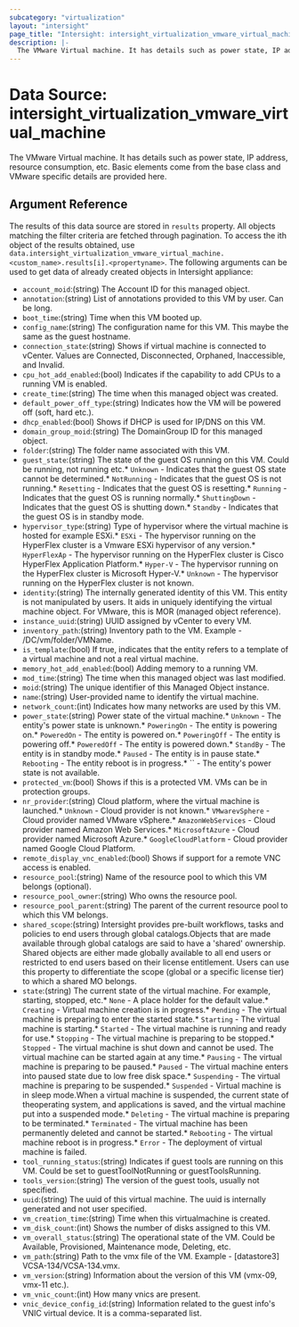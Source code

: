 ```yaml
---
subcategory: "virtualization"
layout: "intersight"
page_title: "Intersight: intersight_virtualization_vmware_virtual_machine"
description: |-
  The VMware Virtual machine. It has details such as power state, IP address, resource consumption, etc. Basic elements come from the base class and VMware specific details are provided here.
---
```


# Data Source: intersight_virtualization_vmware_virtual_machine
The VMware Virtual machine. It has details such as power state, IP address, resource consumption, etc. Basic elements come from the base class and VMware specific details are provided here.
## Argument Reference
The results of this data source are stored in `results` property.
All objects matching the filter criteria are fetched through pagination.
To access the ith object of the results obtained, use `data.intersight_virtualization_vmware_virtual_machine.<custom_name>.results[i].<propertyname>`.
The following arguments can be used to get data of already created objects in Intersight appliance:
* `account_moid`:(string) The Account ID for this managed object. 
* `annotation`:(string) List of annotations provided to this VM by user. Can be long. 
* `boot_time`:(string) Time when this VM booted up. 
* `config_name`:(string) The configuration name for this VM. This maybe the same as the guest hostname. 
* `connection_state`:(string) Shows if virtual machine is connected to vCenter. Values are Connected, Disconnected, Orphaned, Inaccessible, and Invalid. 
* `cpu_hot_add_enabled`:(bool) Indicates if the capability to add CPUs to a running VM is enabled. 
* `create_time`:(string) The time when this managed object was created. 
* `default_power_off_type`:(string) Indicates how the VM will be powered off (soft, hard etc.). 
* `dhcp_enabled`:(bool) Shows if DHCP is used for IP/DNS on this VM. 
* `domain_group_moid`:(string) The DomainGroup ID for this managed object. 
* `folder`:(string) The folder name associated with this VM. 
* `guest_state`:(string) The state of the guest OS running on this VM. Could be running, not running etc.* `Unknown` - Indicates that the guest OS state cannot be determined.* `NotRunning` - Indicates that the guest OS is not running.* `Resetting` - Indicates that the guest OS is resetting.* `Running` - Indicates that the guest OS is running normally.* `ShuttingDown` - Indicates that the guest OS is shutting down.* `Standby` - Indicates that the guest OS is in standby mode. 
* `hypervisor_type`:(string) Type of hypervisor where the virtual machine is hosted for example ESXi.* `ESXi` - The hypervisor running on the HyperFlex cluster is a Vmware ESXi hypervisor of any version.* `HyperFlexAp` - The hypervisor running on the HyperFlex cluster is Cisco HyperFlex Application Platform.* `Hyper-V` - The hypervisor running on the HyperFlex cluster is Microsoft Hyper-V.* `Unknown` - The hypervisor running on the HyperFlex cluster is not known. 
* `identity`:(string) The internally generated identity of this VM. This entity is not manipulated by users. It aids in uniquely identifying the virtual machine object. For VMware, this is MOR (managed object reference). 
* `instance_uuid`:(string) UUID assigned by vCenter to every VM. 
* `inventory_path`:(string) Inventory path to the VM. Example - /DC/vm/folder/VMName. 
* `is_template`:(bool) If true, indicates that the entity refers to a template of a virtual machine and not a real virtual machine. 
* `memory_hot_add_enabled`:(bool) Adding memory to a running VM. 
* `mod_time`:(string) The time when this managed object was last modified. 
* `moid`:(string) The unique identifier of this Managed Object instance. 
* `name`:(string) User-provided name to identify the virtual machine. 
* `network_count`:(int) Indicates how many networks are used by this VM. 
* `power_state`:(string) Power state of the virtual machine.* `Unknown` - The entity's power state is unknown.* `PoweringOn` - The entity is powering on.* `PoweredOn` - The entity is powered on.* `PoweringOff` - The entity is powering off.* `PoweredOff` - The entity is powered down.* `StandBy` - The entity is in standby mode.* `Paused` - The entity is in pause state.* `Rebooting` - The entity reboot is in progress.* `` - The entity's power state is not available. 
* `protected_vm`:(bool) Shows if this is a protected VM. VMs can be in protection groups. 
* `nr_provider`:(string) Cloud platform, where the virtual machine is launched.* `Unknown` - Cloud provider is not known.* `VMwarevSphere` - Cloud provider named VMware vSphere.* `AmazonWebServices` - Cloud provider named Amazon Web Services.* `MicrosoftAzure` - Cloud provider named Microsoft Azure.* `GoogleCloudPlatform` - Cloud provider named Google Cloud Platform. 
* `remote_display_vnc_enabled`:(bool) Shows if support for a remote VNC access is enabled. 
* `resource_pool`:(string) Name of the resource pool to which this VM belongs (optional). 
* `resource_pool_owner`:(string) Who owns the resource pool. 
* `resource_pool_parent`:(string) The parent of the current resource pool to which this VM belongs. 
* `shared_scope`:(string) Intersight provides pre-built workflows, tasks and policies to end users through global catalogs.Objects that are made available through global catalogs are said to have a 'shared' ownership. Shared objects are either made globally available to all end users or restricted to end users based on their license entitlement. Users can use this property to differentiate the scope (global or a specific license tier) to which a shared MO belongs. 
* `state`:(string) The current state of the virtual machine. For example, starting, stopped, etc.* `None` - A place holder for the default value.* `Creating` - Virtual machine creation is in progress.* `Pending` - The virtual machine is preparing to enter the started state.* `Starting` - The virtual machine is starting.* `Started` - The virtual machine is running and ready for use.* `Stopping` - The virtual machine is preparing to be stopped.* `Stopped` - The virtual machine is shut down and cannot be used. The virtual machine can be started again at any time.* `Pausing` - The virtual machine is preparing to be paused.* `Paused` - The virtual machine enters into paused state due to low free disk space.* `Suspending` - The virtual machine is preparing to be suspended.* `Suspended` - Virtual machine is in sleep mode.When a virtual machine is suspended, the current state of theoperating system, and applications is saved, and the virtual machine put into a suspended mode.* `Deleting` - The virtual machine is preparing to be terminated.* `Terminated` - The virtual machine has been permanently deleted and cannot be started.* `Rebooting` - The virtual machine reboot is in progress.* `Error` - The deployment of virtual machine is failed. 
* `tool_running_status`:(string) Indicates if guest tools are running on this VM. Could be set to guestToolNotRunning or guestToolsRunning. 
* `tools_version`:(string) The version of the guest tools, usually not specified. 
* `uuid`:(string) The uuid of this virtual machine. The uuid is internally generated and not user specified. 
* `vm_creation_time`:(string) Time when this virtualmachine is created. 
* `vm_disk_count`:(int) Shows the number of disks assigned to this VM. 
* `vm_overall_status`:(string) The operational state of the VM. Could be Available, Provisioned, Maintenance mode, Deleting, etc. 
* `vm_path`:(string) Path to the vmx file of the VM. Example - [datastore3] VCSA-134/VCSA-134.vmx. 
* `vm_version`:(string) Information about the version of this VM (vmx-09, vmx-11 etc.). 
* `vm_vnic_count`:(int) How many vnics are present. 
* `vnic_device_config_id`:(string) Information related to the guest info's VNIC virtual device. It is a comma-separated list. 
 
